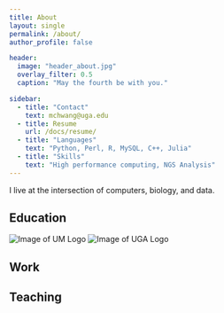 ```yaml
---
title: About
layout: single
permalink: /about/
author_profile: false

header: 
  image: "header_about.jpg"
  overlay_filter: 0.5
  caption: "May the fourth be with you."

sidebar:
  - title: "Contact"
    text: mchwang@uga.edu
  - title: Resume
    url: /docs/resume/
  - title: "Languages"
    text: "Python, Perl, R, MySQL, C++, Julia"
  - title: "Skills"
    text: "High performance computing, NGS Analysis"
---
```


I live at the intersection of computers, biology, and data. 

## Education
![Image of UM Logo](https://logo.clearbit.com/umich.edu)
![Image of UGA Logo](http://a2.espncdn.com/combiner/i?img=/i/teamlogos/ncaa/500/61.png&w=128&h=128&transparent=true)

## Work


## Teaching

